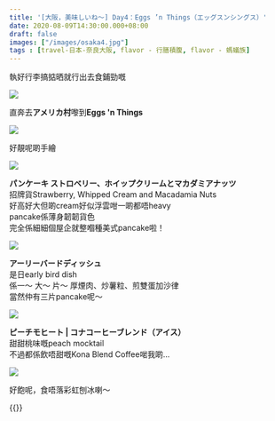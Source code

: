 ```yaml
---
title: '[大阪，美味しいね～] Day4：Eggs ’n Things（エッグスンシングス）'
date: 2020-08-09T14:30:00.000+08:00
draft: false
images: ["/images/osaka4.jpg"]
tags : [travel-日本-奈良大阪, flavor - 行膳積腹, flavor - 螞蟻族]
---
```

 
執好行李搞掂晒就行出去食鋪勁嘅

![](/images/osaka4b1.jpg)

直奔去**アメリカ村**嚟到**Eggs 'n Things**

![](/images/osaka4b2.jpg)

好靚呢啲手繪

![](/images/osaka4b.jpg)

**パンケーキ ストロベリー、ホイップクリームとマカダミアナッツ**  
招牌貨Strawberry, Whipped Cream and Macadamia Nuts  
好高好大但啲cream好似浮雲咁一啲都唔heavy  
pancake係薄身韌韌貨色  
完全係細細個屋企就整嗰種美式pancake啦！

![](/images/osaka4b3.jpg)

**アーリーバードディッシュ**  
是日early bird dish  
係一～ 大～ 片～ 厚煙肉、炒薯粒、煎雙蛋加沙律  
當然仲有三片pancake呢～

![](/images/osaka4b4.jpg)

**ピーチモヒート | コナコーヒーブレンド（アイス）**  
甜甜桃味嘅peach mocktail  
不過都係飲唔甜嘅Kona Blend Coffee啱我啲...  

![](/images/osaka4b5.jpg)

好飽呢，食唔落彩虹刨冰喇～  
  
  
  
{{<osaka>}}
